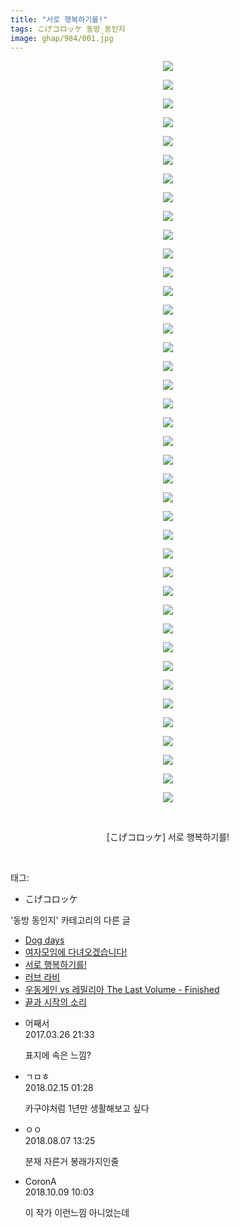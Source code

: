 ```yaml
---
title: "서로 행복하기를!"
tags: こげコロッケ 동방_동인지
image: ghap/984/001.jpg
---
```

<div class="article">
<p style="text-align: center; clear: none; float: none;"><img src="{{ site.nasurl }}/ghap/984/001.jpg"/></p>
<p style="text-align: center; clear: none; float: none;"><img src="{{ site.nasurl }}/ghap/984/002.jpg"/></p>
<p style="text-align: center; clear: none; float: none;"><img src="{{ site.nasurl }}/ghap/984/003.jpg"/></p>
<p style="text-align: center; clear: none; float: none;"><img src="{{ site.nasurl }}/ghap/984/004.jpg"/></p>
<p style="text-align: center; clear: none; float: none;"><img src="{{ site.nasurl }}/ghap/984/005.jpg"/></p>
<p style="text-align: center; clear: none; float: none;"><img src="{{ site.nasurl }}/ghap/984/006.jpg"/></p>
<p style="text-align: center; clear: none; float: none;"><img src="{{ site.nasurl }}/ghap/984/007.jpg"/></p>
<p style="text-align: center; clear: none; float: none;"><img src="{{ site.nasurl }}/ghap/984/008.jpg"/></p>
<p style="text-align: center; clear: none; float: none;"><img src="{{ site.nasurl }}/ghap/984/009.jpg"/></p>
<p style="text-align: center; clear: none; float: none;"><img src="{{ site.nasurl }}/ghap/984/010.jpg"/></p>
<p style="text-align: center; clear: none; float: none;"><img src="{{ site.nasurl }}/ghap/984/011.jpg"/></p>
<p style="text-align: center; clear: none; float: none;"><img src="{{ site.nasurl }}/ghap/984/012.jpg"/></p>
<p style="text-align: center; clear: none; float: none;"><img src="{{ site.nasurl }}/ghap/984/013.jpg"/></p>
<p style="text-align: center; clear: none; float: none;"><img src="{{ site.nasurl }}/ghap/984/014.jpg"/></p>
<p style="text-align: center; clear: none; float: none;"><img src="{{ site.nasurl }}/ghap/984/015.jpg"/></p>
<p style="text-align: center; clear: none; float: none;"><img src="{{ site.nasurl }}/ghap/984/016.jpg"/></p>
<p style="text-align: center; clear: none; float: none;"><img src="{{ site.nasurl }}/ghap/984/017.jpg"/></p>
<p style="text-align: center; clear: none; float: none;"><img src="{{ site.nasurl }}/ghap/984/018.jpg"/></p>
<p style="text-align: center; clear: none; float: none;"><img src="{{ site.nasurl }}/ghap/984/019.jpg"/></p>
<p style="text-align: center; clear: none; float: none;"><img src="{{ site.nasurl }}/ghap/984/020.jpg"/></p>
<p style="text-align: center; clear: none; float: none;"><img src="{{ site.nasurl }}/ghap/984/021.jpg"/></p>
<p style="text-align: center; clear: none; float: none;"><img src="{{ site.nasurl }}/ghap/984/022.jpg"/></p>
<p style="text-align: center; clear: none; float: none;"><img src="{{ site.nasurl }}/ghap/984/023.jpg"/></p>
<p style="text-align: center; clear: none; float: none;"><img src="{{ site.nasurl }}/ghap/984/024.jpg"/></p>
<p style="text-align: center; clear: none; float: none;"><img src="{{ site.nasurl }}/ghap/984/025.jpg"/></p>
<p style="text-align: center; clear: none; float: none;"><img src="{{ site.nasurl }}/ghap/984/026.jpg"/></p>
<p style="text-align: center; clear: none; float: none;"><img src="{{ site.nasurl }}/ghap/984/027.jpg"/></p>
<p style="text-align: center; clear: none; float: none;"><img src="{{ site.nasurl }}/ghap/984/028.jpg"/></p>
<p style="text-align: center; clear: none; float: none;"><img src="{{ site.nasurl }}/ghap/984/029.jpg"/></p>
<p style="text-align: center; clear: none; float: none;"><img src="{{ site.nasurl }}/ghap/984/030.jpg"/></p>
<p style="text-align: center; clear: none; float: none;"><img src="{{ site.nasurl }}/ghap/984/031.jpg"/></p>
<p style="text-align: center; clear: none; float: none;"><img src="{{ site.nasurl }}/ghap/984/032.jpg"/></p>
<p style="text-align: center; clear: none; float: none;"><img src="{{ site.nasurl }}/ghap/984/033.jpg"/></p>
<p style="text-align: center; clear: none; float: none;"><img src="{{ site.nasurl }}/ghap/984/034.jpg"/></p>
<p style="text-align: center; clear: none; float: none;"><img src="{{ site.nasurl }}/ghap/984/035.jpg"/></p>
<p style="text-align: center; clear: none; float: none;"><img src="{{ site.nasurl }}/ghap/984/036.jpg"/></p>
<p style="text-align: center; clear: none; float: none;"><img src="{{ site.nasurl }}/ghap/984/037.jpg"/></p>
<p style="text-align: center; clear: none; float: none;"><img src="{{ site.nasurl }}/ghap/984/038.jpg"/></p>
<p style="text-align: center; clear: none; float: none;"><img src="{{ site.nasurl }}/ghap/984/039.jpg"/></p>
<p style="text-align: center; clear: none; float: none;"><img src="{{ site.nasurl }}/ghap/984/040.jpg"/></p>
<p style="text-align: center; clear: none; float: none;"><br/></p>
<p style="text-align: center; clear: none; float: none;">[こげコロッケ] 서로 행복하기를!</p>
<p><br/></p>
</div><div class="tagTrail">
<p>태그: </p>
<ul>
<li>こげコロッケ</li>
</ul>
</div><div class="another">
<p>'동방 동인지' 카테고리의 다른 글</p>
<ul>
<li><a href="/2016-07-21-ghap_986">Dog days</a></li>
<li><a href="/2016-07-21-ghap_985">여자모임에 다녀오겠습니다!</a></li>
<li><a href="/2016-07-21-ghap_984">서로 행복하기를!</a></li>
<li><a href="/2016-07-21-ghap_983">러브 라비</a></li>
<li><a href="/2016-07-21-ghap_982">우동게인 vs 레밀리아 The Last Volume - Finished</a></li>
<li><a href="/2016-07-21-ghap_981">끝과 시작의 소리</a></li>
</ul>
</div><div class="cb_module cb_fluid">
<div class="cb_wrt cb_profile">
<div class="comment">
<ul>
<li class="cb_thumb_off" id="comment14949784">
<div class="cb_comment_area">
<div class="cb_info_area">
<div class="cb_section">
<span class="cb_nick_name">어째서</span>
</div>
<div class="cb_section">
<span class="cb_date">2017.03.26 21:33 </span>
</div>
</div>
<div class="cb_dsc_comment">
<p class="cb_dsc">
											표지에 속은 느낌?
										</p>
</div>
</div></li>
<li class="cb_thumb_off" id="comment15199880">
<div class="cb_comment_area">
<div class="cb_info_area">
<div class="cb_section">
<span class="cb_nick_name">ㄱㅁㅎ</span>
</div>
<div class="cb_section">
<span class="cb_date">2018.02.15 01:28 </span>
</div>
</div>
<div class="cb_dsc_comment">
<p class="cb_dsc">
											카구야처럼 1년만 생활해보고 싶다
										</p>
</div>
</div></li>
<li class="cb_thumb_off" id="comment15302504">
<div class="cb_comment_area">
<div class="cb_info_area">
<div class="cb_section">
<span class="cb_nick_name">ㅇㅇ</span>
</div>
<div class="cb_section">
<span class="cb_date">2018.08.07 13:25 </span>
</div>
</div>
<div class="cb_dsc_comment">
<p class="cb_dsc">
											분재 자른거 봉래가지인줄
										</p>
</div>
</div></li>
<li class="cb_thumb_off" id="comment15349422">
<div class="cb_comment_area">
<div class="cb_info_area">
<div class="cb_section">
<span class="cb_nick_name">CoronA</span>
</div>
<div class="cb_section">
<span class="cb_date">2018.10.09 10:03 </span>
</div>
</div>
<div class="cb_dsc_comment">
<p class="cb_dsc">
											이 작가 이런느낌 아니었는데
										</p>
</div>
</div></li>
</ul>
</div>
</div><!-- commentList close -->
</div>